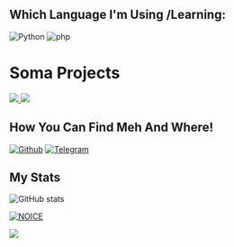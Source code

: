 



## Which Language I'm Using /Learning:

![Python](https://img.shields.io/badge/Python-3776AB?style=for-the-badge&logo=python&logoColor=white)
![php](https://img.shields.io/badge/php-black?style=for-the-badge&logo=php&logoColor=purple)
# Soma Projects

<a href="https://github.com/qithoniq/drago">
  <img src="https://github-readme-stats.vercel.app/api/pin/?username=qithoniq&repo=drago&cache_seconds=86400&theme=gotham">
</a>

<a href="https://github.com/qithoniq/DraVc">
  <img src="https://github-readme-stats.vercel.app/api/pin/?username=qithoniq&repo=DraVc&cache_seconds=86400&theme=gotham">
</a>

## How You Can Find Meh And Where!
[![Github](https://img.shields.io/badge/-Github-181717?style=for-the-badge&logo=Github&logoColor=white)](https://github.com/qithoniq)
[![Telegram](https://img.shields.io/badge/Telegram-2CA5E0?style=for-the-badge&logo=telegram&logoColor=white)](https://telegram.me/src_dra)

## My Stats
![ GitHub stats](https://github-readme-stats.vercel.app/api?username=qithoniq&show_icons=true&theme=radical)

[![NOICE](https://github-readme-stats.vercel.app/api/top-langs/?username=qithoniq&layout=compact&theme=midnight-purple&hide=Css)](https://github.com/qithoniq)

![](https://visitor-badge.laobi.icu/badge?page_id=qithoniq)

